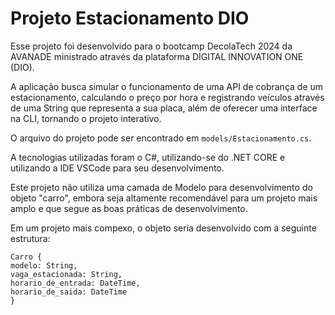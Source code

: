 # Projeto Estacionamento DIO

Esse projeto foi desenvolvido para o bootcamp DecolaTech 2024 da AVANADE ministrado através da plataforma DIGITAL INNOVATION ONE (DIO).

A aplicação busca simular o funcionamento de uma API de cobrança de um estacionamento, calculando o preço por hora e registrando veículos através de uma String que representa a sua placa, além de oferecer uma interface na CLI, tornando o projeto interativo.

O arquivo do projeto pode ser encontrado em ```models/Estacionamento.cs```. 

A tecnologias utilizadas foram o C#, utilizando-se do .NET CORE e utilizando a IDE VSCode para seu desenvolvimento.

Este projeto não utiliza uma camada de Modelo para desenvolvimento do objeto "carro", embora seja altamente recomendável para um projeto mais amplo e que segue as boas práticas de desenvolvimento.

Em um projeto mais compexo, o objeto seria desenvolvido com a seguinte estrutura:
```
Carro {
modelo: String,
vaga_estacionada: String,
horario_de_entrada: DateTime,
horario_de_saida: DateTime
}  
